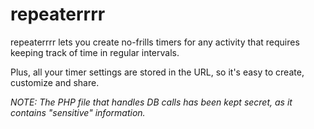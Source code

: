 repeaterrrr
===========

repeaterrrr lets you create no-frills timers for any activity that requires keeping track of time in regular intervals.

Plus, all your timer settings are stored in the URL, so it's easy to create, customize and share.

*NOTE: The PHP file that handles DB calls has been kept secret, as it contains "sensitive" information.*